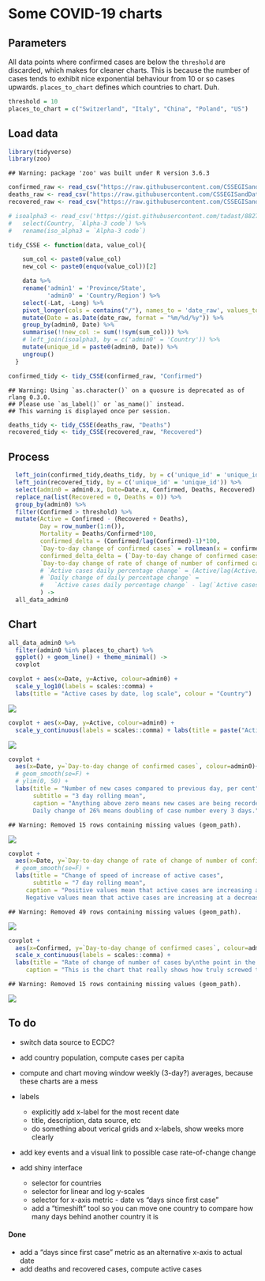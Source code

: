 Some COVID-19 charts
================

## Parameters

All data points where confirmed cases are below the `threshold` are
discarded, which makes for cleaner charts. This is because the number of
cases tends to exhibit nice exponential behaviour from 10 or so cases
upwards. `places_to_chart` defines which countries to chart. Duh.

``` r
threshold = 10
places_to_chart = c("Switzerland", "Italy", "China", "Poland", "US")
```

## Load data

``` r
library(tidyverse)
library(zoo)
```

    ## Warning: package 'zoo' was built under R version 3.6.3

``` r
confirmed_raw <- read_csv("https://raw.githubusercontent.com/CSSEGISandData/COVID-19/master/csse_covid_19_data/csse_covid_19_time_series/time_series_covid19_confirmed_global.csv")
deaths_raw <- read_csv("https://raw.githubusercontent.com/CSSEGISandData/COVID-19/master/csse_covid_19_data/csse_covid_19_time_series/time_series_covid19_deaths_global.csv")
recovered_raw <- read_csv("https://raw.githubusercontent.com/CSSEGISandData/COVID-19/master/csse_covid_19_data/csse_covid_19_time_series/time_series_covid19_recovered_global.csv")

# isoalpha3 <- read_csv('https://gist.githubusercontent.com/tadast/8827699/raw/7255fdfbf292c592b75cf5f7a19c16ea59735f74/countries_codes_and_coordinates.csv') %>%
#   select(Country, `Alpha-3 code`) %>%
#   rename(iso_alpha3 = `Alpha-3 code`)

tidy_CSSE <- function(data, value_col){

    sum_col <- paste0(value_col)
    new_col <- paste0(enquo(value_col))[2]

    data %>%
    rename('admin1' = 'Province/State',
           'admin0' = 'Country/Region') %>%
    select(-Lat, -Long) %>%
    pivot_longer(cols = contains("/"), names_to = 'date_raw', values_to = value_col) %>%
    mutate(Date = as.Date(date_raw, format = "%m/%d/%y")) %>%
    group_by(admin0, Date) %>%
    summarise(!!new_col := sum(!!sym(sum_col))) %>%
    # left_join(isoalpha3, by = c('admin0' = 'Country')) %>%
    mutate(unique_id = paste0(admin0, Date)) %>%
    ungroup()
  }

confirmed_tidy <- tidy_CSSE(confirmed_raw, "Confirmed")
```

    ## Warning: Using `as.character()` on a quosure is deprecated as of rlang 0.3.0.
    ## Please use `as_label()` or `as_name()` instead.
    ## This warning is displayed once per session.

``` r
deaths_tidy <- tidy_CSSE(deaths_raw, "Deaths")
recovered_tidy <- tidy_CSSE(recovered_raw, "Recovered")
```

## Process

``` r
  left_join(confirmed_tidy,deaths_tidy, by = c('unique_id' = 'unique_id')) %>%
  left_join(recovered_tidy, by = c('unique_id' = 'unique_id')) %>%
  select(admin0 = admin0.x, Date=Date.x, Confirmed, Deaths, Recovered) %>%
  replace_na(list(Recovered = 0, Deaths = 0)) %>%
  group_by(admin0) %>%
  filter(Confirmed > threshold) %>%
  mutate(Active = Confirmed - (Recovered + Deaths),
         Day = row_number(1:n()),
         Mortality = Deaths/Confirmed*100,
         confirmed_delta = (Confirmed/lag(Confirmed)-1)*100,
         `Day-to-day change of confirmed cases` = rollmean(x = confirmed_delta, k = 3, align = "right", fill = NA),
         confirmed_delta_delta = (`Day-to-day change of confirmed cases`/lag(`Day-to-day change of confirmed cases`)-1)*100,
         `Day-to-day change of rate of change of number of confirmed cases` = rollmean(x = confirmed_delta_delta, k = 6, align = "right", fill = NA),
         # `Active cases daily percentage change` = (Active/lag(Active)-1)*100,
         # `Daily change of daily percentage change` = 
         #   `Active cases daily percentage change` - lag(`Active cases daily percentage change`)
         ) ->
  all_data_admin0
```

## Chart

``` r
all_data_admin0 %>%
  filter(admin0 %in% places_to_chart) %>%
  ggplot() + geom_line() + theme_minimal() ->
  covplot

covplot + aes(x=Date, y=Active, colour=admin0) +
  scale_y_log10(labels = scales::comma) + 
  labs(title = "Active cases by date, log scale", colour = "Country") 
```

![](readme_files/figure-gfm/chart-1.png)<!-- -->

``` r
covplot + aes(x=Day, y=Active, colour=admin0) +
  scale_y_continuous(labels = scales::comma) + labs(title = paste("Active cases by day, since the day", threshold, "cases were first recorded"))
```

![](readme_files/figure-gfm/chart-2.png)<!-- -->

``` r
covplot + 
  aes(x=Date, y=`Day-to-day change of confirmed cases`, colour=admin0)+ 
  # geom_smooth(se=F) +
  # ylim(0, 50) +
  labs(title = "Number of new cases compared to previous day, per cent", 
       subtitle = "3 day rolling mean",
       caption = "Anything above zero means new cases are being recorded. 
       Daily change of 26% means doubling of case number every 3 days.")
```

    ## Warning: Removed 15 rows containing missing values (geom_path).

![](readme_files/figure-gfm/chart-3.png)<!-- -->

``` r
covplot + 
  aes(x=Date, y=`Day-to-day change of rate of change of number of confirmed cases`, colour=admin0) + 
  # geom_smooth(se=F) + 
  labs(title = "Change of speed of increase of active cases", 
       subtitle = "7 day rolling mean",
     caption = "Positive values mean that active cases are increasing at an increasing rate. 
     Negative values mean that active cases are increasing at a decreasing rate.")
```

    ## Warning: Removed 49 rows containing missing values (geom_path).

![](readme_files/figure-gfm/chart-4.png)<!-- -->

``` r
covplot + 
  aes(x=Confirmed, y=`Day-to-day change of confirmed cases`, colour=admin0) +
  scale_x_continuous(labels = scales::comma) + 
  labs(title = "Rate of change of number of cases by\nthe point in the pandemic in which each country is", 
     caption = "This is the chart that really shows how truly screwed the US is.\nI'll add some explanation since it's not easy to read.")
```

    ## Warning: Removed 15 rows containing missing values (geom_path).

![](readme_files/figure-gfm/chart-5.png)<!-- -->

## To do

  - switch data source to ECDC?

  - add country population, compute cases per capita

  - compute and chart moving window weekly (3-day?) averages, because
    these charts are a mess

  - labels
    
      - explicitly add x-label for the most recent date
      - title, description, data source, etc
      - do something about verical grids and x-labels, show weeks more
        clearly

  - add key events and a visual link to possible case rate-of-change
    change

  - add shiny interface
    
      - selector for countries
      - selector for linear and log y-scales
      - selector for x-axis metric - date vs “days since first case”
      - add a “timeshift” tool so you can move one country to compare
        how many days behind another country it is

#### Done

  - add a “days since first case” metric as an alternative x-axis to
    actual date
  - add deaths and recovered cases, compute active cases
